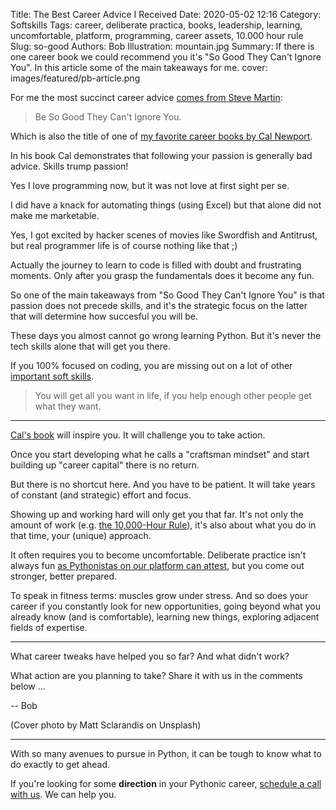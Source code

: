 Title: The Best Career Advice I Received
Date: 2020-05-02 12:16
Category: Softskills
Tags: career, deliberate practica, books, leadership, learning, uncomfortable, platform, programming, career assets, 10.000 hour rule
Slug: so-good
Authors: Bob
Illustration: mountain.jpg
Summary: If there is one career book we could recommend you it's "So Good They Can't Ignore You". In this article some of the main takeaways for me.
cover: images/featured/pb-article.png

For me the most succinct career advice [comes from Steve Martin](https://www.youtube.com/watch?v=teAvv6jnuXY):

> Be So Good They Can't Ignore You.

Which is also the title of one of [my favorite career books by Cal Newport](http://www.amazon.com/dp/1455509124/?tag=pyb0f-20).

In his book Cal demonstrates that following your passion is generally bad advice. Skills trump passion!

Yes I love programming now, but it was not love at first sight per se. 

I did have a knack for automating things (using Excel) but that alone did not make me marketable.

Yes, I got excited by hacker scenes of movies like Swordfish and Antitrust, but real programmer life is of course nothing like that ;)

Actually the journey to learn to code is filled with doubt and frustrating moments. Only after you grasp the fundamentals does it become any fun.

So one of the main takeaways from "So Good They Can't Ignore You" is that passion does not precede skills, and it's the strategic  focus on the latter that will determine how succesful you will be.

These days you almost cannot go wrong learning Python. But it's never the tech skills alone that will get you there.

If you 100% focused on coding, you are missing out on a lot of other [important soft skills](https://www.linkedin.com/posts/bbelderbos_softskills-leadershipgoals-negotiation-activity-6661864706698956800-_Dey).

> You will get all you want in life, if you help enough other people get what they want.

---

[Cal's book](http://www.amazon.com/dp/1455509124/?tag=pyb0f-20) will inspire you. It will challenge you to take action. 

Once you start developing what he calls a "craftsman mindset" and start building up "career capital" there is no return.

But there is no shortcut here. And you have to be patient. It will take years of constant (and strategic) effort and focus.

Showing up and working hard will only get you that far. It's not only the amount of work (e.g. [the 10,000-Hour Rule](https://en.wikipedia.org/wiki/Outliers_(book))), it's also about what you do in that time, your (unique) approach. 

It often requires you to become uncomfortable. Deliberate practice isn't always fun [as Pythonistas on our platform can attest](https://codechalleng.es/testimonials), but you come out stronger, better prepared.

To speak in fitness terms: muscles grow under stress. And so does your career if you constantly look for new opportunities, going beyond what you already know (and is comfortable), learning new things, exploring adjacent fields of expertise.

---

What career tweaks have helped you so far? And what didn't work?

What action are you planning to take? Share it with us in the comments below ...

-- Bob

(Cover photo by Matt Sclarandis on Unsplash)

---

With so many avenues to pursue in Python, it can be tough to know what to do exactly to get ahead.

If you're looking for some **direction** in your Pythonic career, [schedule a call with us](https://pybit.es/pages/apply.html). We can help you.
